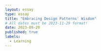 ```yaml
---
layout: essay
type: essay
title: "Embracing Design Patterns' Wisdom"
# All dates must be 2023-11-29 format!
date: 2023-09-20
published: true
labels:
  - Learning
---
```

